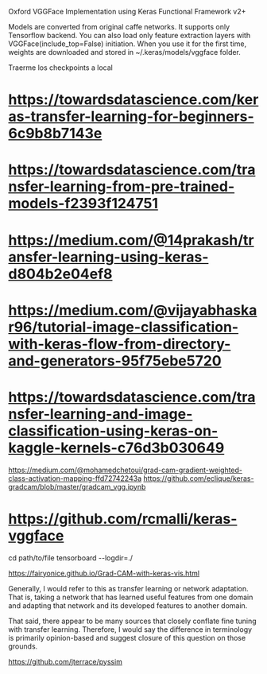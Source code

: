 
Oxford VGGFace Implementation using Keras Functional Framework v2+

Models are converted from original caffe networks.
It supports only Tensorflow backend.
You can also load only feature extraction layers with VGGFace(include_top=False) initiation.
When you use it for the first time, weights are downloaded and stored in ~/.keras/models/vggface folder.

Traerme los checkpoints a local

# https://towardsdatascience.com/keras-transfer-learning-for-beginners-6c9b8b7143e
# https://towardsdatascience.com/transfer-learning-from-pre-trained-models-f2393f124751
# https://medium.com/@14prakash/transfer-learning-using-keras-d804b2e04ef8
# https://medium.com/@vijayabhaskar96/tutorial-image-classification-with-keras-flow-from-directory-and-generators-95f75ebe5720
# https://towardsdatascience.com/transfer-learning-and-image-classification-using-keras-on-kaggle-kernels-c76d3b030649

https://medium.com/@mohamedchetoui/grad-cam-gradient-weighted-class-activation-mapping-ffd72742243a
https://github.com/eclique/keras-gradcam/blob/master/gradcam_vgg.ipynb

# https://github.com/rcmalli/keras-vggface

cd path/to/file
tensorboard --logdir=./

https://fairyonice.github.io/Grad-CAM-with-keras-vis.html

Generally, I would refer to this as transfer learning or network adaptation. That is, taking a network that has learned useful features from one domain and adapting that network and its developed features to another domain.

That said, there appear to be many sources that closely conflate fine tuning with transfer learning. Therefore, I would say the difference in terminology is primarily opinion-based and suggest closure of this question on those grounds.


https://github.com/jterrace/pyssim